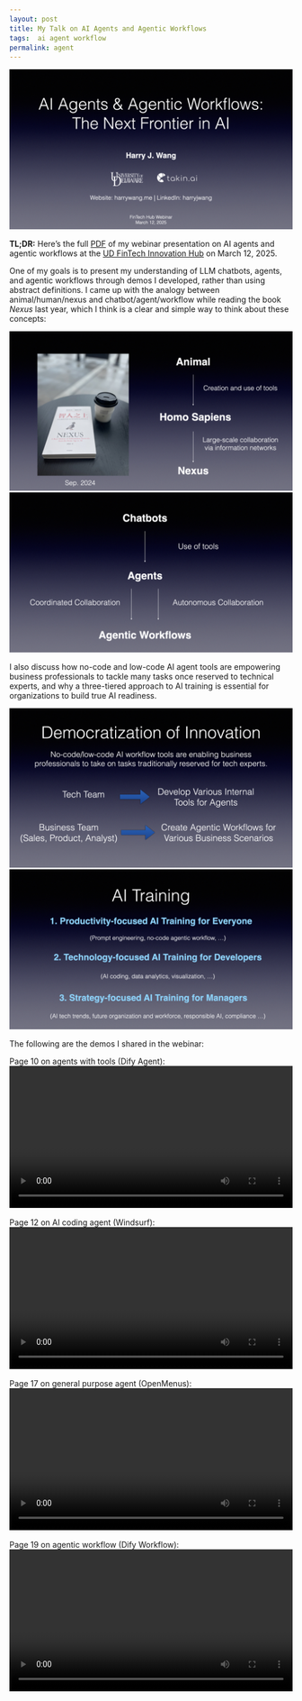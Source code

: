 ```yaml
---
layout: post
title: My Talk on AI Agents and Agentic Workflows
tags:  ai agent workflow
permalink: agent
---
```


<img class="mx-auto" src="/assets/img/posts/2025-03-12-agent-talk/agent-talk.jpeg">

**TL;DR:** Here’s the full [PDF](/assets/files/ai-agent-harrywang.pdf) of my webinar presentation on AI agents and agentic workflows at the [UD FinTech Innovation Hub](https://www.udel.edu/research-innovation/star/fintech/) on March 12, 2025.

One of my goals is to present my understanding of LLM chatbots, agents, and agentic workflows through demos I developed, rather than using abstract definitions. I came up with the analogy between animal/human/nexus and chatbot/agent/workflow while reading the book *Nexus* last year, which I think is a clear and simple way to think about these concepts:

<img class="mx-auto" src="/assets/img/posts/2025-03-12-agent-talk/animal-human-nexus.jpeg">

<img class="mx-auto" src="/assets/img/posts/2025-03-12-agent-talk/chatbot-agent-workflow.jpeg">

I also discuss how no-code and low-code AI agent tools are empowering business professionals to tackle many tasks once reserved to technical experts, and why a three-tiered approach to AI training is essential for organizations to build true AI readiness.

<img class="mx-auto" src="/assets/img/posts/2025-03-12-agent-talk/innovation-shift.jpeg">

<img class="mx-auto" src="/assets/img/posts/2025-03-12-agent-talk/ai-training.jpeg">

The following are the demos I shared in the webinar:

Page 10 on agents with tools (Dify Agent):
<video class="mx-auto" controls width="100%">
  <source src="/assets/img/posts/2025-03-12-agent-talk/agent.mov" type="video/mp4">
  Your browser does not support the video tag.
</video>

Page 12 on AI coding agent (Windsurf):
<video class="mx-auto" controls width="100%">
  <source src="/assets/img/posts/2025-03-12-agent-talk/windsurf.mov" type="video/mp4">
  Your browser does not support the video tag.
</video>

Page 17 on general purpose agent (OpenMenus):
<video class="mx-auto" controls width="100%">
  <source src="/assets/img/posts/2025-03-12-agent-talk/open-manus.mov" type="video/mp4">
  Your browser does not support the video tag.
</video>

Page 19 on agentic workflow (Dify Workflow):
<video class="mx-auto" controls width="100%">
  <source src="/assets/img/posts/2025-03-12-agent-talk/dify.mov" type="video/mp4">
  Your browser does not support the video tag.
</video>